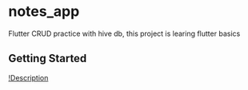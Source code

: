# notes_app

Flutter CRUD practice with hive db, this project is learing flutter basics

## Getting Started

[!Description](screenshots/ui.png)

